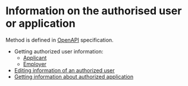 # Information on the authorised user or application

Method is defined in [OpenAPI](https://api.hh.ru/openapi/en/redoc) specification.

* Getting authorized user information:
    * [Applicant](https://api.hh.ru/openapi/en/redoc#tag/Applicant/paths/~1me/get)
    * [Employer](https://api.hh.ru/openapi/en/redoc#tag/Employer/paths/~1me/get)
* [Editing information of an authorized user](https://api.hh.ru/openapi/en/redoc#tag/Applicant/paths/~1me/post)
* [Getting information about authorized application](https://api.hh.ru/openapi/en/redoc#tag/Application/paths/~1me/get)
